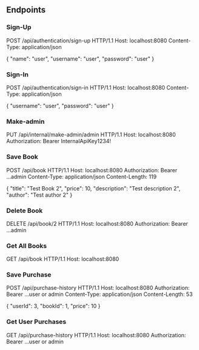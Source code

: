 

## Endpoints
### Sign-Up

POST /api/authentication/sign-up HTTP/1.1
Host: localhost:8080
Content-Type: application/json

{
"name": "user",
"username": "user",
"password": "user"
}

### Sign-In

POST /api/authentication/sign-in HTTP/1.1
Host: localhost:8080
Content-Type: application/json

{
"username": "user",
"password": "user"
}

### Make-admin

PUT /api/internal/make-admin/admin HTTP/1.1
Host: localhost:8080
Authorization: Bearer InternalApiKey1234!

### Save Book

POST /api/book HTTP/1.1
Host: localhost:8080
Authorization: Bearer ...admin
Content-Type: application/json
Content-Length: 119

{
"title": "Test Book 2",
"price": 10,
"description": "Test description 2",
"author": "Test author 2"
}

### Delete Book

DELETE /api/book/2 HTTP/1.1
Host: localhost:8080
Authorization: Bearer ...admin

### Get All Books

GET /api/book HTTP/1.1
Host: localhost:8080

### Save Purchase

POST /api/purchase-history HTTP/1.1
Host: localhost:8080
Authorization: Bearer ...user or admin
Content-Type: application/json
Content-Length: 53

{
"userId": 3,
"bookId": 1,
"price": 10
}

### Get User Purchases

GET /api/purchase-history HTTP/1.1
Host: localhost:8080
Authorization: Bearer ...user or admin
